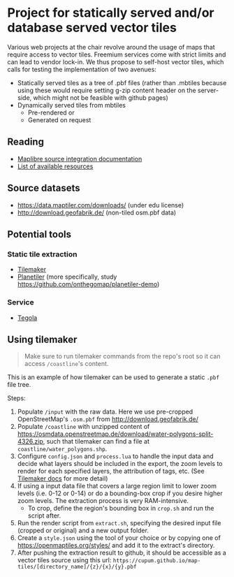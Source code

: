 # Project for statically served and/or database served vector tiles

Various web projects at the chair revolve around the usage of maps that require access to vector tiles. Freemium services come with strict limits and can lead to vendor lock-in. We thus propose to self-host vector tiles, which calls for testing the implementation of two avenues:

- Statically served tiles as a tree of .pbf files (rather than .mbtiles because using these would require setting g-zip content header on the server-side, which might not be feasible with github pages)
- Dynamically served tiles from mbtiles
  - Pre-rendered or
  - Generated on request

## Reading

- [Maplibre source integration documentation](https://maplibre.org/maplibre-gl-js-docs/style-spec/sources/)
- [List of available resources](https://github.com/mapbox/awesome-vector-tiles)

## Source datasets

- https://data.maptiler.com/downloads/ (under edu license)
- http://download.geofabrik.de/ (non-tiled osm.pbf data)

## Potential tools

### Static tile extraction

- [Tilemaker](https://github.com/systemed/tilemaker/)
- [Planetiler](https://github.com/onthegomap/planetiler) (more specifically, study https://github.com/onthegomap/planetiler-demo)

### Service

- [Tegola](https://tegola.io/)

## Using tilemaker

> Make sure to run tilemaker commands from the repo's root so it can access `/coastline`'s content.

This is an example of how tilemaker can be used to generate a static `.pbf` file tree.

Steps:

1. Populate `/input` with the raw data. Here we use pre-cropped OpenStreetMap's `.osm.pbf` from http://download.geofabrik.de/
2. Populate `/coastline` with unzipped content of https://osmdata.openstreetmap.de/download/water-polygons-split-4326.zip, such that tilemaker can find a file at `coastline/water_polygons.shp`.
3. Configure `config.json` and `process.lua` to handle the input data and decide what layers should be included in the export, the zoom levels to render for each specified layers, the attribution of tags, etc. (See [Tilemaker docs](https://github.com/systemed/tilemaker/tree/master/docs) for more detail)
4. If using a input data file that covers a large region limit to lower zoom levels (i.e. 0-12 or 0-14) or do a bounding-box crop if you desire higher zoom levels. The extraction process is very RAM-intensive.
   - To crop, define the region's bounding box in `crop.sh` and run the script after.
5. Run the render script from `extract.sh`, specifying the desired input file (cropped or original) and a new output folder.
6. Create a `style.json` using the tool of your choice or by copying one of https://openmaptiles.org/styles/ and add it to the extract's directory.
6. After pushing the extraction result to github, it should be accessible as a vector tiles source using this url: `https://cupum.github.io/map-tiles/[directory_name]/{z}/{x}/{y}.pbf`
